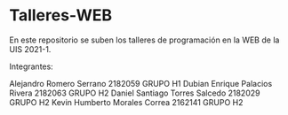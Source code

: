 # Talleres-WEB
En este repositorio se suben los talleres de programación en la WEB de la UIS 2021-1.

Integrantes:

Alejandro Romero Serrano 2182059  GRUPO H1
Dubian Enrique Palacios Rivera 2182063   GRUPO H2
Daniel Santiago Torres Salcedo 2182029  GRUPO H2
Kevin Humberto Morales Correa 2162141  GRUPO H2
